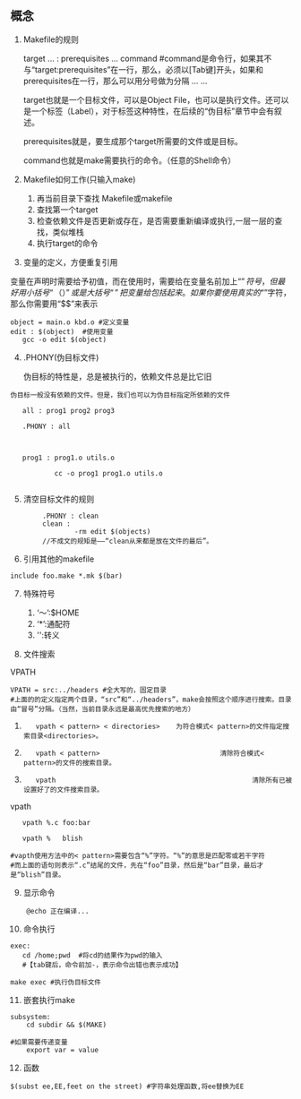 ## 概念

1. Makefile的规则


    target ... : prerequisites ...
            command #command是命令行，如果其不与“target:prerequisites”在一行，那么，必须以[Tab键]开头，如果和prerequisites在一行，那么可以用分号做为分隔
            ...
            ...

    target也就是一个目标文件，可以是Object File，也可以是执行文件。还可以是一个标签（Label），对于标签这种特性，在后续的“伪目标”章节中会有叙述。

    prerequisites就是，要生成那个target所需要的文件或是目标。

    command也就是make需要执行的命令。（任意的Shell命令）
    
    
2. Makefile如何工作(只输入make)

   1. 再当前目录下查找 Makefile或makefile
   2. 查找第一个target
   3. 检查依赖文件是否更新或存在，是否需要重新编译或执行,一层一层的查找，类似堆栈
   4. 执行target的命令
   
3. 变量的定义，方便重复引用

变量在声明时需要给予初值，而在使用时，需要给在变量名前加上“$”符号，但最好用小括号“（）”或是大括号“{}”把变量给包括起来。如果你要使用真实的“$”字符，那么你需要用“$$”来表示

```shell
object = main.o kbd.o #定义变量
edit : $(object)  #使用变量
   gcc -o edit $(object)
```

4. .PHONY(伪目标文件)

    伪目标的特性是，总是被执行的，依赖文件总是比它旧
    
```shell
伪目标一般没有依赖的文件。但是，我们也可以为伪目标指定所依赖的文件

   all : prog1 prog2 prog3

   .PHONY : all

 

   prog1 : prog1.o utils.o

           cc -o prog1 prog1.o utils.o
           
```

5. 清空目标文件的规则

```shell
        .PHONY : clean
        clean :
                -rm edit $(objects)
        //不成文的规矩是——“clean从来都是放在文件的最后”。
```

6. 引用其他的makefile

```shell
include foo.make *.mk $(bar)
```
7. 特殊符号

   1. ‘～’:$HOME
   2. ‘*’:通配符
   3. '\':转义
   
8. 文件搜索

VPATH
```shell
VPATH = src:../headers #全大写的，固定目录
#上面的的定义指定两个目录，“src”和“../headers”，make会按照这个顺序进行搜索。目录由“冒号”分隔。（当然，当前目录永远是最高优先搜索的地方）

```


   1.        vpath < pattern> < directories>    为符合模式< pattern>的文件指定搜索目录<directories>。  
   2.        vpath < pattern>                              清除符合模式< pattern>的文件的搜索目录。   
   3.        vpath                                                 清除所有已被设置好了的文件搜索目录。
   
vpath
```
   vpath %.c foo:bar

   vpath %   blish
   
#vapth使用方法中的< pattern>需要包含“%”字符。“%”的意思是匹配零或若干字符
#而上面的语句则表示“.c”结尾的文件，先在“foo”目录，然后是“bar”目录，最后才是“blish”目录。
```
9. 显示命令

```shell
    @echo 正在编译...
```
10. 命令执行

```shell
exec:
   cd /home;pwd  #将cd的结果作为pwd的输入
   #【tab键后，命令前加-，表示命令出错也表示成功】
   
make exec #执行伪目标文件
```
11. 嵌套执行make

```shell
subsystem:
    cd subdir && $(MAKE)
    
#如果需要传递变量
    export var = value
```

12. 函数

```shell
$(subst ee,EE,feet on the street) #字符串处理函数,将ee替换为EE

```







   
   